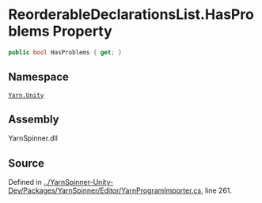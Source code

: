 <!-- This file was generated by a tool. Do not edit this file by hand. -->

# ReorderableDeclarationsList.HasProblems Property


```csharp
public bool HasProblems { get; }
```



## Namespace
[`Yarn.Unity`](/api/csharp/yarn.unity/README.md)

## Assembly
YarnSpinner.dll

## Source
Defined in [../YarnSpinner-Unity-Dev/Packages/YarnSpinner/Editor/YarnProgramImporter.cs](https://github.com/YarnSpinnerTool/YarnSpinner-Unity//blob/develop/Editor/YarnProgramImporter.cs#L261), line 261.
